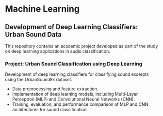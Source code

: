 # Machine Learning  

## Development of Deep Learning Classifiers: Urban Sound Data  

This repository contains an academic project developed as part of the study on deep learning applications in audio classification.  

### **Project: Urban Sound Classification using Deep Learning**  
Development of deep learning classifiers for classifying sound excerpts using the UrbanSound8k dataset.  

- Data preprocessing and feature extraction. 
- Implementation of deep learning models, including Multi-Layer Perceptron (MLP) and Convolutional Neural Networks (CNN).  
- Training, evaluation, and performance comparison of MLP and CNN architectures for sound classification. 
